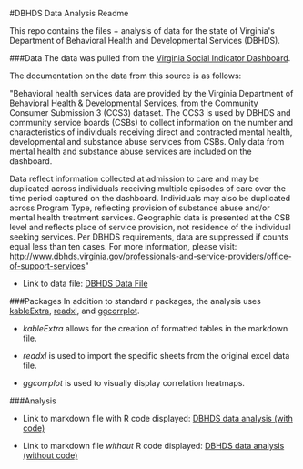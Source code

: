#DBHDS Data Analysis Readme


This repo contains the files + analysis of data for the state of Virginia's Department of Behavioral Health and Developmental Services (DBHDS). 

###Data
The data was pulled from the [Virginia Social Indicator Dashboard](https://vasisdashboard.omni.org/rdPage.aspx?rdReport=Home). 

The documentation on the data from this source is as follows:

"Behavioral health services data are provided by the Virginia Department of Behavioral Health & Developmental Services, from the Community Consumer Submission 3 (CCS3) dataset. The CCS3 is used by DBHDS and community service boards (CSBs) to collect information on the number and characteristics of individuals receiving direct and contracted mental health, developmental and substance abuse services from CSBs. Only data from mental health and substance abuse services are included on the dashboard. 

Data reflect information collected at admission to care and may be duplicated across individuals receiving multiple episodes of care over the time period captured on the dashboard. Individuals may also be duplicated across Program Type, reflecting provision of substance abuse and/or mental health treatment services. Geographic data is presented at the CSB level and reflects place of service provision, not residence of the individual seeking services. Per DBHDS requirements, data are suppressed if counts equal less than ten cases. For more information, please visit: http://www.dbhds.virginia.gov/professionals-and-service-providers/office-of-support-services"

* Link to data file: [DBHDS Data File](https://github.com/iradner/hw05/blob/master/DBHDS%20-%20export.xlsx)

###Packages 
In addition to standard r packages, the analysis uses [kableExtra](https://github.com/haozhu233/kableExtra), [readxl](https://readxl.tidyverse.org/), and [ggcorrplot](http://www.sthda.com/english/wiki/ggcorrplot-visualization-of-a-correlation-matrix-using-ggplot2).

* *kableExtra* allows for the creation of formatted tables in the markdown file. 

* *readxl* is used to import the specific sheets from the original excel data file.

* *ggcorrplot* is used to visually display correlation heatmaps. 

###Analysis

* Link to markdown file with R code displayed: [DBHDS data analysis (with code)](https://github.com/iradner/hw05/blob/master/Data_Analysis.md)

* Link to markdown file _without_ R code displayed: [DBHDS data analysis (without code)](https://github.com/iradner/hw05/blob/master/Data_Analysis_false.md)



